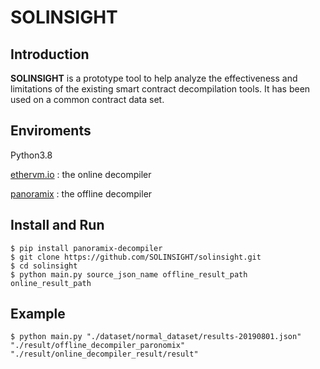 # SOLINSIGHT

## Introduction

**SOLINSIGHT** is a prototype tool to help analyze  the effectiveness and limitations of the existing  smart contract decompilation tools. It has been used on a common contract data set.

## Enviroments

Python3.8

[ethervm.io](https://ethervm.io/decompile) : the online decompiler

[panoramix](https://github.com/eveem-org/panoramix) : the offline decompiler 

## Install and Run
```
$ pip install panoramix-decompiler
$ git clone https://github.com/SOLINSIGHT/solinsight.git
$ cd solinsight
$ python main.py source_json_name offline_result_path online_result_path
```
## Example
```
$ python main.py "./dataset/normal_dataset/results-20190801.json" "./result/offline_decompiler_paronomix" "./result/online_decompiler_result/result"
```